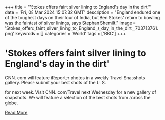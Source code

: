 +++
title = "'Stokes offers faint silver lining to England's day in the dirt'"
date = 'Fri, 08 Mar 2024 15:07:32 GMT'
description = "England endured one of the toughest days on their tour of India, but Ben Stokes' return to bowling was the faintest of silver linings, says Stephan Shemilt."
image = 'Stokes_offers_faint_silver_lining_to_England_s_day_in_the_dirt__703713761.png'
keywrods =  []
categories = 'World'
tags = ['BBC']
+++

# 'Stokes offers faint silver lining to England's day in the dirt'

CNN.
com will feature iReporter photos in a weekly Travel Snapshots gallery.
Please submit your best shots of the U.
S.

for next week.
Visit CNN.
com/Travel next Wednesday for a new gallery of snapshots.
We will feature a selection of the best shots from across the globe.


[Read More](https://www.bbc.co.uk/sport/cricket/68513262)
